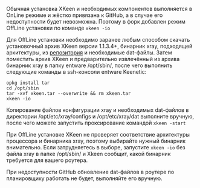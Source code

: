 Обычная установка XKeen и необходимых компонентов выполняется в OnLine режиме и жёстко привязана к GitHub, а в случае его недоступности будет невозможна. Поэтому в форк добавлен режим OffLine установки по команде `xkeen -io`

Для OffLine установки необходимо заранее любым способом скачать установочный архив XKeen версии 1.1.3.4+, бинарник xray, подходящей архитектуры, из [репозитория](https://github.com/XTLS/Xray-core/releases/latest) и необходимые dat-файлы. Затем поместить архив XKeen и предварительно извлечённый из архива бинарник xray в папку entware /opt/sbin/, после чего выполнить следующие команды в ssh-консоли entware Keenetic:

```
opkg install tar
cd /opt/sbin
tar -xvf xkeen.tar --overwrite && rm xkeen.tar
xkeen -io
```

Копирование файлов конфигурации xray и необходимых dat-файлов в директории /opt/etc/xray/configs и /opt/etc/xray/dat выполните вручную, после чего можете запустить проксирование командой `xkeen -start`

При OffLine установке XKeen не проверяет соответствие архитектуры процессора и бинарника xray, поэтому выбирайте нужный бинарник внимательно. Если затрудняетесь в выборе, запустите `xkeen -io` без файла xray в папке /opt/sbin/ и Xkeen сообщит, какой бинарник требуется для вашего роутера.

При недоступности GitHub обновление dat-файлов в роутере по планировщику работать не будет, выполняйте его вручную.
